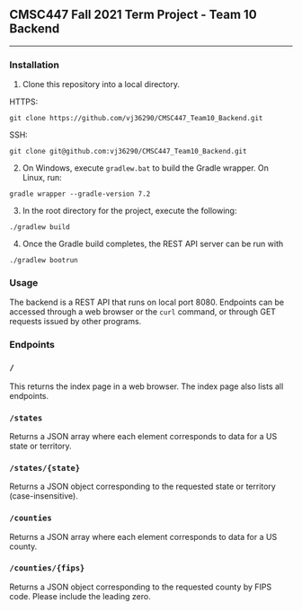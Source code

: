 ## CMSC447 Fall 2021 Term Project - Team 10 Backend

---

### Installation
1. Clone this repository into a local directory.

HTTPS:
```
git clone https://github.com/vj36290/CMSC447_Team10_Backend.git
```

SSH:
```
git clone git@github.com:vj36290/CMSC447_Team10_Backend.git
```

2. On Windows, execute `gradlew.bat` to build the Gradle wrapper. On Linux, run:
```
gradle wrapper --gradle-version 7.2
```

3. In the root directory for the project, execute the following:

```
./gradlew build
```

4. Once the Gradle build completes, the REST API server can be run with
```
./gradlew bootrun
```

### Usage

The backend is a REST API that runs on local port 8080. Endpoints can be accessed through a web browser or the `curl` command, or through GET requests issued by other programs.

### Endpoints

### `/`
This returns the index page in a web browser. The index page also lists all endpoints.

### `/states`
Returns a JSON array where each element corresponds to data for a US state or territory.

### `/states/{state}`
Returns a JSON object corresponding to the requested state or territory (case-insensitive).

### `/counties`
Returns a JSON array where each element corresponds to data for a US county.

### `/counties/{fips}`
Returns a JSON object corresponding to the requested county by FIPS code. Please include the leading zero.